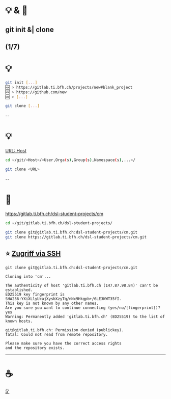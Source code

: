# 💡 & 💪

## git init &| clone

(1/7)
--
# 💡

```bash [1|2|3,4|6]
git init [...]
🆕 > https://gitlab.ti.bfh.ch/projects/new#blank_project
🆕 > https://github.com/new
🆕 > [...]

git clone [...]
```
--
# 💡
[URL: Host](https://de.wikipedia.org/wiki/Uniform_Resource_Locator#Beispiele)

```bash [1|3]
cd ~/git/<Host>/<User,Orga(s),Group(s),Namespace(s),...>/

git clone <URL>
```
--
# 💪
https://gitlab.ti.bfh.ch/dsl-student-projects/cm

```bash [|1|3|4|1,3]
cd ~/git/gitlab.ti.bfh.ch/dsl-student-projects/

git clone git@gitlab.ti.bfh.ch:dsl-student-projects/cm.git
git clone https://gitlab.ti.bfh.ch/dsl-student-projects/cm.git
```
⭐ [Zugriff via SSH](https://git-scm.com/book/de/v2/Git-auf-dem-Server-Erstellung-eines-SSH-Public-Keys)
--
```shell
git clone git@gitlab.ti.bfh.ch:dsl-student-projects/cm.git

Cloning into 'cm'...

The authenticity of host 'gitlab.ti.bfh.ch (147.87.98.84)' can't be established.
ED25519 key fingerprint is SHA256:YXiXLlyUcajXysbXzyTq/nNx9Hkgpb+/6LE3KWT35fI.
This key is not known by any other names.
Are you sure you want to continue connecting (yes/no/[fingerprint])? yes
Warning: Permanently added 'gitlab.ti.bfh.ch' (ED25519) to the list of known hosts.

git@gitlab.ti.bfh.ch: Permission denied (publickey).
fatal: Could not read from remote repository.

Please make sure you have the correct access rights
and the repository exists.
```
---
# ☕

[5'](https://youtu.be/MDk6V-B4Qhw)
